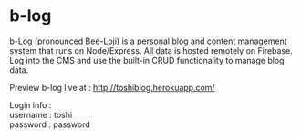 # b-log
b-Log (pronounced Bee-Loji) is a personal blog and content management system that runs on Node/Express. All data is hosted remotely on Firebase. Log into the CMS and use the built-in CRUD functionality to manage blog data.

Preview b-log live at :
http://toshiblog.herokuapp.com/

Login info : <br/>
username : toshi <br/>
password : password
